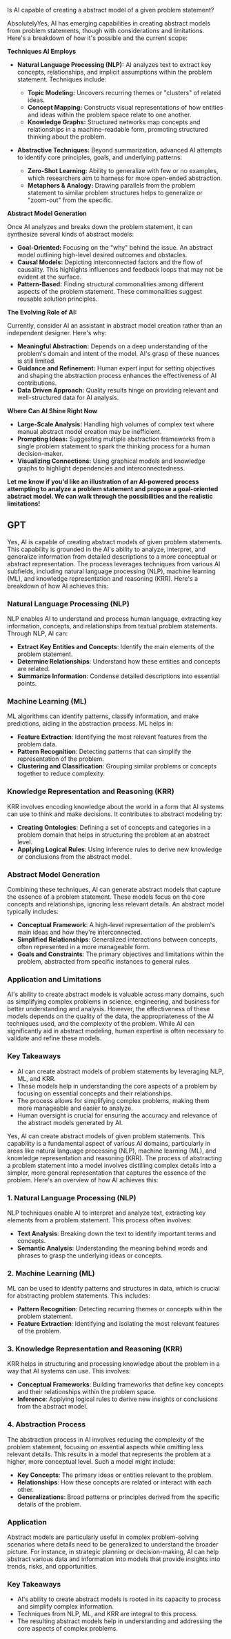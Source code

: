 Is AI capable of creating a abstract model of a given problem statement?

AbsolutelyYes, AI has emerging capabilities in creating abstract models from problem statements, though with considerations and limitations. Here's a breakdown of how it's possible and the current scope:

**Techniques AI Employs**

* **Natural Language Processing (NLP):** AI analyzes text to extract key concepts, relationships, and implicit assumptions within the problem statement. Techniques include:
    * **Topic Modeling:** Uncovers recurring themes or "clusters" of related ideas.
    * **Concept Mapping:**  Constructs visual representations of how entities and ideas within the problem space relate to one another.
    * **Knowledge Graphs:** Structured networks map concepts and relationships in a machine-readable form, promoting structured thinking about the problem.

* **Abstractive Techniques:** Beyond summarization, advanced AI attempts to identify core principles, goals, and underlying patterns:
    * **Zero-Shot Learning:** Ability to generalize with few or no examples, which researchers aim to harness for more open-ended abstraction. 
    * **Metaphors & Analogy:** Drawing parallels from the problem statement to similar problem structures helps to generalize or "zoom-out" from the specific.

**Abstract Model Generation**

Once AI analyzes and breaks down the problem statement, it can synthesize several kinds of abstract models:

* **Goal-Oriented:**  Focusing on  the "why" behind the issue. An abstract model outlining  high-level desired outcomes and obstacles.
* **Causal Models:** Depicting interconnected factors and the flow of causality. This highlights influences and feedback loops that may not be evident at the surface.
* **Pattern-Based:** Finding  structural commonalities among different aspects of the problem statement. These commonalities suggest reusable solution principles.

**The Evolving Role of AI:**

Currently, consider AI  an assistant in abstract model creation rather than an independent designer. Here's why:

* **Meaningful Abstraction:** Depends on a deep understanding of the problem's domain and intent of the model. AI's grasp of these nuances is still limited.
* **Guidance and Refinement:** Human expert  input  for setting objectives and shaping the abstraction process enhances the effectiveness of AI contributions.  
* **Data Driven Approach:**  Quality results hinge on providing relevant and well-structured  data for AI analysis.

**Where Can AI Shine Right Now**

* **Large-Scale Analysis:** Handling high volumes of  complex text where manual abstract model creation may be inefficient.
* **Prompting Ideas:** Suggesting multiple abstraction frameworks from a single problem statement to spark the thinking process for a human decision-maker.
* **Visualizing Connections:**  Using graphical models and knowledge graphs to highlight dependencies and interconnectedness. 

**Let me know if you'd like an illustration of an AI-powered process attempting to analyze a problem statement and propose a goal-oriented abstract model. We can walk through the possibilities and the realistic limitations!** 


## GPT

Yes, AI is capable of creating abstract models of given problem statements. This capability is grounded in the AI's ability to analyze, interpret, and generalize information from detailed descriptions to a more conceptual or abstract representation. The process leverages techniques from various AI subfields, including natural language processing (NLP), machine learning (ML), and knowledge representation and reasoning (KRR). Here's a breakdown of how AI achieves this:

### Natural Language Processing (NLP)

NLP enables AI to understand and process human language, extracting key information, concepts, and relationships from textual problem statements. Through NLP, AI can:

- **Extract Key Entities and Concepts**: Identify the main elements of the problem statement.
- **Determine Relationships**: Understand how these entities and concepts are related.
- **Summarize Information**: Condense detailed descriptions into essential points.

### Machine Learning (ML)

ML algorithms can identify patterns, classify information, and make predictions, aiding in the abstraction process. ML helps in:

- **Feature Extraction**: Identifying the most relevant features from the problem data.
- **Pattern Recognition**: Detecting patterns that can simplify the representation of the problem.
- **Clustering and Classification**: Grouping similar problems or concepts together to reduce complexity.

### Knowledge Representation and Reasoning (KRR)

KRR involves encoding knowledge about the world in a form that AI systems can use to think and make decisions. It contributes to abstract modeling by:

- **Creating Ontologies**: Defining a set of concepts and categories in a problem domain that helps in structuring the problem at an abstract level.
- **Applying Logical Rules**: Using inference rules to derive new knowledge or conclusions from the abstract model.

### Abstract Model Generation

Combining these techniques, AI can generate abstract models that capture the essence of a problem statement. These models focus on the core concepts and relationships, ignoring less relevant details. An abstract model typically includes:

- **Conceptual Framework**: A high-level representation of the problem's main ideas and how they're interconnected.
- **Simplified Relationships**: Generalized interactions between concepts, often represented in a more manageable form.
- **Goals and Constraints**: The primary objectives and limitations within the problem, abstracted from specific instances to general rules.

### Application and Limitations

AI's ability to create abstract models is valuable across many domains, such as simplifying complex problems in science, engineering, and business for better understanding and analysis. However, the effectiveness of these models depends on the quality of the data, the appropriateness of the AI techniques used, and the complexity of the problem. While AI can significantly aid in abstract modeling, human expertise is often necessary to validate and refine these models.

### Key Takeaways

- AI can create abstract models of problem statements by leveraging NLP, ML, and KRR.
- These models help in understanding the core aspects of a problem by focusing on essential concepts and their relationships.
- The process allows for simplifying complex problems, making them more manageable and easier to analyze.
- Human oversight is crucial for ensuring the accuracy and relevance of the abstract models generated by AI.

Yes, AI can create abstract models of given problem statements. This capability is a fundamental aspect of various AI domains, particularly in areas like natural language processing (NLP), machine learning (ML), and knowledge representation and reasoning (KRR). The process of abstracting a problem statement into a model involves distilling complex details into a simpler, more general representation that captures the essence of the problem. Here's an overview of how AI achieves this:

### 1. Natural Language Processing (NLP)

NLP techniques enable AI to interpret and analyze text, extracting key elements from a problem statement. This process often involves:

- **Text Analysis**: Breaking down the text to identify important terms and concepts.
- **Semantic Analysis**: Understanding the meaning behind words and phrases to grasp the underlying ideas or concepts.

### 2. Machine Learning (ML)

ML can be used to identify patterns and structures in data, which is crucial for abstracting problem statements. This includes:

- **Pattern Recognition**: Detecting recurring themes or concepts within the problem statement.
- **Feature Extraction**: Identifying and isolating the most relevant features of the problem.

### 3. Knowledge Representation and Reasoning (KRR)

KRR helps in structuring and processing knowledge about the problem in a way that AI systems can use. This involves:

- **Conceptual Frameworks**: Building frameworks that define key concepts and their relationships within the problem space.
- **Inference**: Applying logical rules to derive new insights or conclusions from the abstract model.

### 4. Abstraction Process

The abstraction process in AI involves reducing the complexity of the problem statement, focusing on essential aspects while omitting less relevant details. This results in a model that represents the problem at a higher, more conceptual level. Such a model might include:

- **Key Concepts**: The primary ideas or entities relevant to the problem.
- **Relationships**: How these concepts are related or interact with each other.
- **Generalizations**: Broad patterns or principles derived from the specific details of the problem.

### Application

Abstract models are particularly useful in complex problem-solving scenarios where details need to be generalized to understand the broader picture. For instance, in strategic planning or decision-making, AI can help abstract various data and information into models that provide insights into trends, risks, and opportunities.

### Key Takeaways

- AI's ability to create abstract models is rooted in its capacity to process and simplify complex information.
- Techniques from NLP, ML, and KRR are integral to this process.
- The resulting abstract models help in understanding and addressing the core aspects of complex problems.
